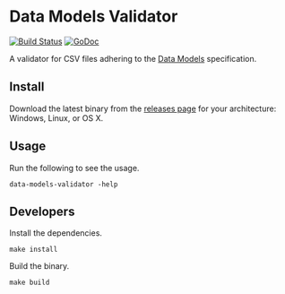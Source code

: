 # Data Models Validator

[![Build Status](https://travis-ci.org/chop-dbhi/data-models-validator.svg?branch=master)](https://travis-ci.org/chop-dbhi/data-models-validator) [![GoDoc](https://godoc.org/github.com/chop-dbhi/data-models-validator?status.svg)](https://godoc.org/github.com/chop-dbhi/data-models-validator)

A validator for CSV files adhering to the [Data Models](https://github.com/chop-dbhi/data-models) specification.

## Install

Download the latest binary from the [releases page](https://github.com/chop-dbhi/data-models-validator/releases) for your architecture: Windows, Linux, or OS X.

## Usage

Run the following to see the usage.

```
data-models-validator -help
```

## Developers

Install the dependencies.

```
make install
```

Build the binary.

```
make build
```
